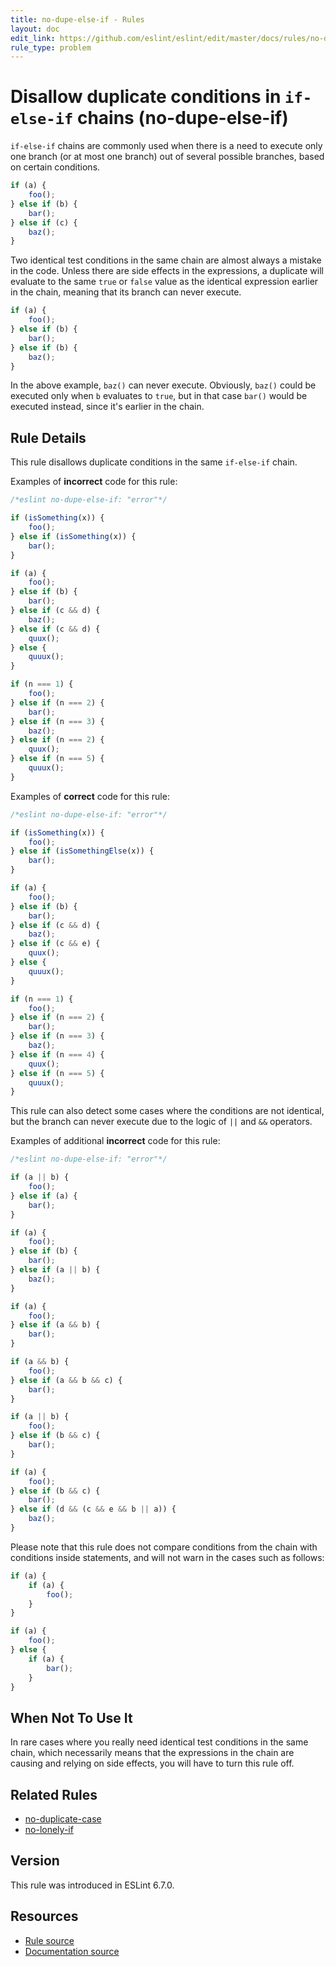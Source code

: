 ```yaml
---
title: no-dupe-else-if - Rules
layout: doc
edit_link: https://github.com/eslint/eslint/edit/master/docs/rules/no-dupe-else-if.md
rule_type: problem
---
```

<!-- Note: No pull requests accepted for this file. See README.md in the root directory for details. -->

# Disallow duplicate conditions in `if-else-if` chains (no-dupe-else-if)

`if-else-if` chains are commonly used when there is a need to execute only one branch (or at most one branch) out of several possible branches, based on certain conditions.

```js
if (a) {
    foo();
} else if (b) {
    bar();
} else if (c) {
    baz();
}
```

Two identical test conditions in the same chain are almost always a mistake in the code. Unless there are side effects in the expressions, a duplicate will evaluate to the same `true` or `false` value as the identical expression earlier in the chain, meaning that its branch can never execute.

```js
if (a) {
    foo();
} else if (b) {
    bar();
} else if (b) {
    baz();
}
```

In the above example, `baz()` can never execute. Obviously, `baz()` could be executed only when `b` evaluates to `true`, but in that case `bar()` would be executed instead, since it's earlier in the chain.

## Rule Details

This rule disallows duplicate conditions in the same `if-else-if` chain.

Examples of **incorrect** code for this rule:

```js
/*eslint no-dupe-else-if: "error"*/

if (isSomething(x)) {
    foo();
} else if (isSomething(x)) {
    bar();
}

if (a) {
    foo();
} else if (b) {
    bar();
} else if (c && d) {
    baz();
} else if (c && d) {
    quux();
} else {
    quuux();
}

if (n === 1) {
    foo();
} else if (n === 2) {
    bar();
} else if (n === 3) {
    baz();
} else if (n === 2) {
    quux();
} else if (n === 5) {
    quuux();
}
```

Examples of **correct** code for this rule:

```js
/*eslint no-dupe-else-if: "error"*/

if (isSomething(x)) {
    foo();
} else if (isSomethingElse(x)) {
    bar();
}

if (a) {
    foo();
} else if (b) {
    bar();
} else if (c && d) {
    baz();
} else if (c && e) {
    quux();
} else {
    quuux();
}

if (n === 1) {
    foo();
} else if (n === 2) {
    bar();
} else if (n === 3) {
    baz();
} else if (n === 4) {
    quux();
} else if (n === 5) {
    quuux();
}
```

This rule can also detect some cases where the conditions are not identical, but the branch can never execute due to the logic of `||` and `&&` operators.

Examples of additional **incorrect** code for this rule:

```js
/*eslint no-dupe-else-if: "error"*/

if (a || b) {
    foo();
} else if (a) {
    bar();
}

if (a) {
    foo();
} else if (b) {
    bar();
} else if (a || b) {
    baz();
}

if (a) {
    foo();
} else if (a && b) {
    bar();
}

if (a && b) {
    foo();
} else if (a && b && c) {
    bar();
}

if (a || b) {
    foo();
} else if (b && c) {
    bar();
}

if (a) {
    foo();
} else if (b && c) {
    bar();
} else if (d && (c && e && b || a)) {
    baz();
}
```

Please note that this rule does not compare conditions from the chain with conditions inside statements, and will not warn in the cases such as follows:

```js
if (a) {
    if (a) {
        foo();
    }
}

if (a) {
    foo();
} else {
    if (a) {
        bar();
    }
}
```

## When Not To Use It

In rare cases where you really need identical test conditions in the same chain, which necessarily means that the expressions in the chain are causing and relying on side effects, you will have to turn this rule off.

## Related Rules

* [no-duplicate-case](no-duplicate-case)
* [no-lonely-if](no-lonely-if)

## Version

This rule was introduced in ESLint 6.7.0.

## Resources

* [Rule source](https://github.com/eslint/eslint/tree/master/lib/rules/no-dupe-else-if.js)
* [Documentation source](https://github.com/eslint/eslint/tree/master/docs/rules/no-dupe-else-if.md)
